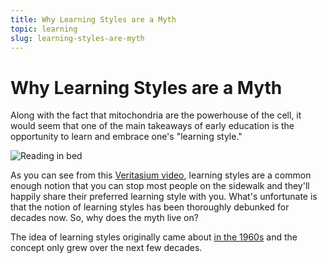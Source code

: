 ```yaml
---
title: Why Learning Styles are a Myth
topic: learning
slug: learning-styles-are-myth
---
```


# Why Learning Styles are a Myth
Along with the fact that mitochondria are the powerhouse of the cell, it would seem that one of the main takeaways of early education is the opportunity to learn and embrace one's "learning style." 

![Reading in bed](https://images.unsplash.com/photo-1532774821765-7403258cb2fa?ixid=MnwxMjA3fDB8MHxwaG90by1wYWdlfHx8fGVufDB8fHx8&ixlib=rb-1.2.1&auto=format&fit=crop&w=1050&q=80)

As you can see from this [Veritasium video](https://youtu.be/rhgwIhB58PA), learning styles are a common enough notion that you can stop most people on the sidewalk and they'll happily share their preferred learning style with you. What's unfortunate is that the notion of learning styles has been thoroughly debunked for decades now. So, why does the myth live on?

The idea of learning styles originally came about [in the 1960s](https://education.msu.edu/green-and-write/2016/do-learning-styles-exist/) and the concept only grew over the next few decades. 